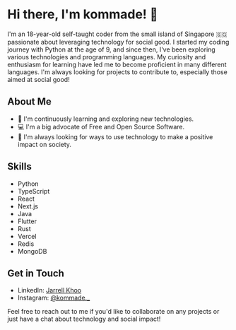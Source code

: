 # Hi there, I'm kommade! 👋

I'm an 18-year-old self-taught coder from the small island of Singapore 🇸🇬 passionate about leveraging technology for social good. I started my coding journey with Python at the age of 9, and since then, I've been exploring various technologies and programming languages. My curiosity and enthusiasm for learning have led me to become proficient in many different languages. I'm always looking for projects to contribute to, especially those aimed at social good!

## About Me

- 🌱 I'm continuously learning and exploring new technologies.
- 💻 I'm a big advocate of Free and Open Source Software.
- 🚀 I'm always looking for ways to use technology to make a positive impact on society.

## Skills

- Python
- TypeScript
- React
- Next.js
- Java
- Flutter
- Rust
- Vercel
- Redis
- MongoDB

## Get in Touch

- LinkedIn: [Jarrell Khoo](https://www.linkedin.com/in/jarrell-khoo-ba582520a/)
- Instagram: [@kommade._](https://www.instagram.com/kommade._/)

Feel free to reach out to me if you'd like to collaborate on any projects or just have a chat about technology and social impact!

